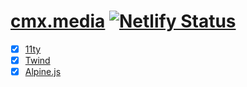 # [cmx.media](https://cmx.media) [![Netlify Status](https://api.netlify.com/api/v1/badges/8b519fe1-da2a-4b2f-93fa-e69519371cd3/deploy-status)](https://app.netlify.com/sites/cmx-media/deploys)

- [x] [11ty](https://11ty.dev)
- [x] [Twind](https://twind.style)
- [x] [Alpine.js](https://alpinejs.dev)